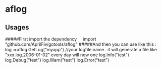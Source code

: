aflog
=====
Usages
-------
#####First import the dependency
     import "github.com/AprilFiv/gotools/aflog"
#####And then you can use like this :
     log :=aflog.GetLog("myapp") //your logfile name . it will generate a file like "xxx.log.2006-01-02" every day will new one
     log.Info("test")
     log.Debug("test")
     log.Warn("test")
     log.Error("test")
